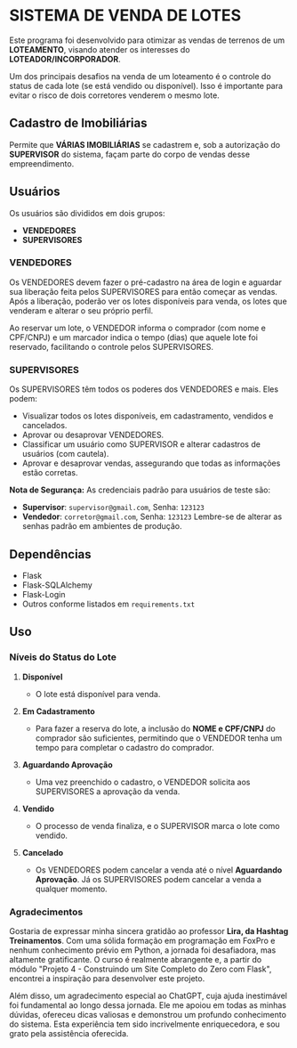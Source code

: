 # SISTEMA DE VENDA DE LOTES

Este programa foi desenvolvido para otimizar as vendas de terrenos de um **LOTEAMENTO**, visando atender os interesses do **LOTEADOR/INCORPORADOR**.

Um dos principais desafios na venda de um loteamento é o controle do status de cada lote (se está vendido ou disponível). Isso é importante para evitar o risco de dois corretores venderem o mesmo lote.

## Cadastro de Imobiliárias
Permite que **VÁRIAS IMOBILIÁRIAS** se cadastrem e, sob a autorização do **SUPERVISOR** do sistema, façam parte do corpo de vendas desse empreendimento.

## Usuários
Os usuários são divididos em dois grupos:
- **VENDEDORES**
- **SUPERVISORES**

### VENDEDORES
Os VENDEDORES devem fazer o pré-cadastro na área de login e aguardar sua liberação feita pelos SUPERVISORES para então começar as vendas. Após a liberação, poderão ver os lotes disponíveis para venda, os lotes que venderam e alterar o seu próprio perfil.

Ao reservar um lote, o VENDEDOR informa o comprador (com nome e CPF/CNPJ) e um marcador indica o tempo (dias) que aquele lote foi reservado, facilitando o controle pelos SUPERVISORES.

### SUPERVISORES
Os SUPERVISORES têm todos os poderes dos VENDEDORES e mais. Eles podem:
- Visualizar todos os lotes disponíveis, em cadastramento, vendidos e cancelados.
- Aprovar ou desaprovar VENDEDORES.
- Classificar um usuário como SUPERVISOR e alterar cadastros de usuários (com cautela).
- Aprovar e desaprovar vendas, assegurando que todas as informações estão corretas.

**Nota de Segurança:** As credenciais padrão para usuários de teste são:
- **Supervisor**: `supervisor@gmail.com`, Senha: `123123`
- **Vendedor**: `corretor@gmail.com`, Senha: `123123`
Lembre-se de alterar as senhas padrão em ambientes de produção.

## Dependências
- Flask
- Flask-SQLAlchemy
- Flask-Login
- Outros conforme listados em `requirements.txt`

## Uso

### Níveis do Status do Lote

1. **Disponível**
   - O lote está disponível para venda.

2. **Em Cadastramento**
   - Para fazer a reserva do lote, a inclusão do **NOME e CPF/CNPJ** do comprador são suficientes, permitindo que o VENDEDOR tenha um tempo para completar o cadastro do comprador.

3. **Aguardando Aprovação**
   - Uma vez preenchido o cadastro, o VENDEDOR solicita aos SUPERVISORES a aprovação da venda.

4. **Vendido**
   - O processo de venda finaliza, e o SUPERVISOR marca o lote como vendido.

5. **Cancelado**
   - Os VENDEDORES podem cancelar a venda até o nível **Aguardando Aprovação**. Já os SUPERVISORES podem cancelar a venda a qualquer momento.


### Agradecimentos
Gostaria de expressar minha sincera gratidão ao professor **Lira, da Hashtag Treinamentos**. Com uma sólida formação em programação em FoxPro e nenhum conhecimento prévio em Python, a jornada foi desafiadora, mas altamente gratificante. O curso é realmente abrangente e, a partir do módulo "Projeto 4 - Construindo um Site Completo do Zero com Flask", encontrei a inspiração para desenvolver este projeto.

Além disso, um agradecimento especial ao ChatGPT, cuja ajuda inestimável foi fundamental ao longo dessa jornada. Ele me apoiou em todas as minhas dúvidas, ofereceu dicas valiosas e demonstrou um profundo conhecimento do sistema. Esta experiência tem sido incrivelmente enriquecedora, e sou grato pela assistência oferecida.  
